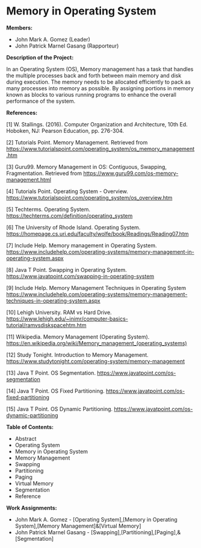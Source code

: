 # Memory in Operating System


**Members:**
* John Mark A. Gomez (Leader)
* John Patrick Marnel Gasang (Rapporteur)

**Description of the Project:**

In an Operating System (OS), Memory management has a task that handles the multiple processes back and forth between main memory and disk during execution. The memory needs to be allocated efficiently to pack as many processes into memory as possible. By assigning portions in memory known as blocks to various running programs to enhance the overall performance of the system.

**References:**

[1] W. Stallings. (2016). Computer Organization and Architecture, 10th Ed. Hoboken, NJ: Pearson Education, pp. 276-304.  

[2] Tutorials Point. Memory Management. Retrieved from https://www.tutorialspoint.com/operating_system/os_memory_management.htm

[3] Guru99. Memory Management in OS: Contiguous, Swapping, Fragmentation. Retrieved from https://www.guru99.com/os-memory-management.html

[4] Tutorials Point. Operating System - Overview. https://www.tutorialspoint.com/operating_system/os_overview.htm

[5] Techterms. Operating System. https://techterms.com/definition/operating_system

[6] The University of Rhode Island. Operating System. https://homepage.cs.uri.edu/faculty/wolfe/book/Readings/Reading07.htm

[7] Include Help. Memory management in Operating System. https://www.includehelp.com/operating-systems/memory-management-in-operating-system.aspx

[8] Java T Point. Swapping in Operating System. https://www.javatpoint.com/swapping-in-operating-system

[9] Include Help. Memory Management Techniques in Operating System https://www.includehelp.com/operating-systems/memory-management-techniques-in-operating-system.aspx

[10] Lehigh University. RAM vs Hard Drive. https://www.lehigh.edu/~inimr/computer-basics-tutorial/ramvsdiskspacehtm.htm

[11] Wikipedia. Memory Management (Operating System). https://en.wikipedia.org/wiki/Memory_management_(operating_systems)

[12] Study Tonight. Introduction to Memory Management. https://www.studytonight.com/operating-system/memory-management

[13] Java T Point. OS Segmentation. https://www.javatpoint.com/os-segmentation

[14] Java T Point. OS Fixed Partitioning. https://www.javatpoint.com/os-fixed-partitioning

[15] Java T Point. OS Dynamic Partitioning. https://www.javatpoint.com/os-dynamic-partitioning


**Table of Contents:** 

* Abstract
* Operating System
* Memory in Operating System
* Memory Management
* Swapping
* Partitioning
* Paging
* Virtual Memory
* Segmentation
* Reference


**Work Assignments:**
* John Mark A. Gomez - [Operating System],[Memory in Operating System],[Memory Management]&[Virtual Memory]
* John Patrick Marnel Gasang - [Swapping],[Partitioning],[Paging],&[Segmentation]

